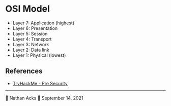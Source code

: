 # OSI Model

* Layer 7: Application (highest)
* Layer 6: Presentation
* Layer 5: Session
* Layer 4: Transport
* Layer 3: Network
* Layer 2: Data link
* Layer 1: Physical (lowest)

## References

* [TryHackMe - Pre Security](tryhackme-pre-security.md)

- - - -

👤 Nathan Acks
📅 September 14, 2021
